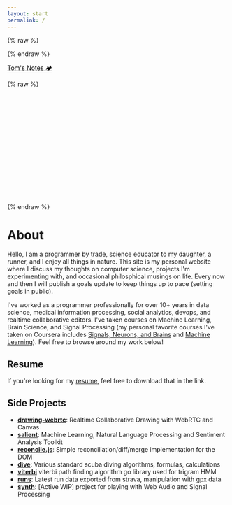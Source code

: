 ```yaml
---
layout: start
permalink: /
---
```


{% raw %}
<style type="text/css">
.logo {
    color: #000;
    border-bottom: none;
}
.logo:hover {
    background-color: transparent;
    color: #666;
}
#particles-js {
    width: calc(100% + 8rem);
    margin-left: -4rem;
    margin-top: 4rem;
}
</style>
{% endraw %}

<a href="/" class="logo">Tom's Notes 🏕</a>

{% raw %}
<script type="text/javascript" src="/assets/packages/particles.js/particles.min.js"></script>
<div id="particles-js" style="height: 200px;">
</div>
<script type="text/javascript">
    particlesJS.load('particles-js', '/assets/packages/particles.js/particles.json', function() {
    });
</script>
{% endraw %}

# About

Hello, I am a programmer by trade, science educator to my daughter, a runner, and I enjoy all things in nature. This site is my personal website where I discuss my thoughts on computer science, projects I'm experimenting with, and occasional philosphical musings on life. Every now and then I will publish a goals update to keep things up to pace (setting goals in public).

I've worked as a programmer professionally for over 10+ years in data science, medical information processing, social analytics, devops, and realtime collaborative editors. I've taken courses on Machine Learning, Brain Science, and Signal Processing (my personal favorite courses I've taken on Coursera includes [Signals, Neurons, and Brains](https://www.coursera.org/learn/synapses) and [Machine Learning](https://www.coursera.org/learn/machine-learning)). Feel free to browse around my work below!

## Resume

If you're looking for my [resume](/assets/resume.pdf), feel free to download that in the link.

## Side Projects

* **[drawing-webrtc](https://github.com/nyxtom/drawing-webrtc)**: Realtime Collaborative Drawing with WebRTC and Canvas
* **[salient](https://github.com/nyxtom/salient)**: Machine Learning, Natural Language Processing and Sentiment Analysis Toolkit
* **[reconcile.js](https://github.com/nyxtom/reconcile)**: Simple reconciliation/diff/merge implementation for the DOM
* **[dive](https://github.com/nyxtom/dive)**: Various standard scuba diving algorithms, formulas, calculations
* **[viterbi](https://github.com/nyxtom/viterbi)** viterbi path finding algorithm go library used for trigram HMM
* **[runs](https://github.com/nyxtom/runs)**: Latest run data exported from strava, manipulation with gpx data
* **[synth](https://githhub.com/nyxtom/synth)**: [Active WIP] project for playing with Web Audio and Signal Processing
